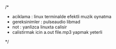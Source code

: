 /*

 * aciklama : linux terminalde efektli muzik oynatma
 * gereksinimler : pulseaudio libmad
 * not : yanlizca linuxta calisir
 * calistirmak icin a.out file.mp3 yapmak yeterli

*/
